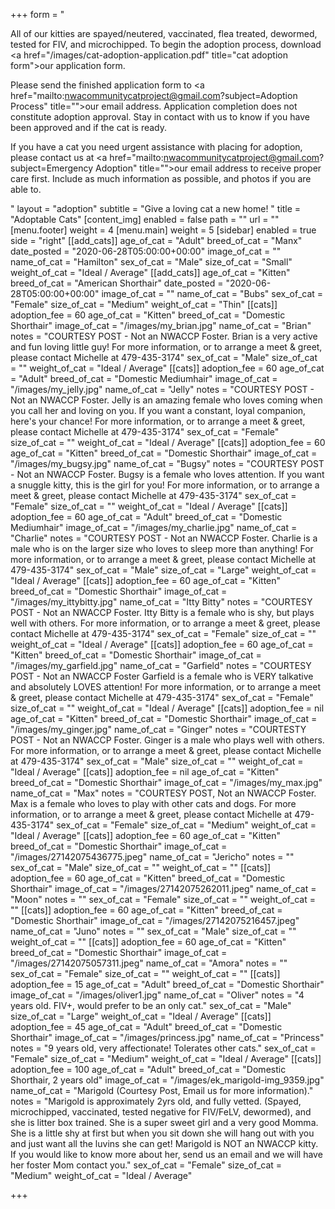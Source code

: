 +++
form = "<p>All of our kitties are spayed/neutered, vaccinated, flea treated, dewormed, tested for FIV, and microchipped. To begin the adoption process, download <a href=\"/images/cat-adoption-application.pdf\" title=\"cat adoption form\">our application form</a>.</p><p>Please send the finished application form to <a href=\"mailto:nwacommunitycatproject@gmail.com?subject=Adoption Process\" title=\"\">our email address</a>. Application completion does not constitute adoption approval. Stay in contact with us to know if you have been approved and if the cat is ready.</p><p>If you have a cat you need urgent assistance with placing for adoption, please contact us at <a href=\"mailto:nwacommunitycatproject@gmail.com?subject=Emergency Adoption\" title=\"\">our email address</a> to receive proper care first.  Include as much information as possible, and photos if you are able to.  </p>"
layout = "adoption"
subtitle = "Give a loving cat a new home! "
title = "Adoptable Cats"
[content_img]
enabled = false
path = ""
url = ""
[menu.footer]
weight = 4
[menu.main]
weight = 5
[sidebar]
enabled = true
side = "right"
[[add_cats]]
age_of_cat = "Adult"
breed_of_cat = "Manx"
date_posted = "2020-06-28T05:00:00+00:00"
image_of_cat = ""
name_of_cat = "Hamilton"
sex_of_cat = "Male"
size_of_cat = "Small"
weight_of_cat = "Ideal / Average"
[[add_cats]]
age_of_cat = "Kitten"
breed_of_cat = "American Shorthair"
date_posted = "2020-06-28T05:00:00+00:00"
image_of_cat = ""
name_of_cat = "Bubs"
sex_of_cat = "Female"
size_of_cat = "Medium"
weight_of_cat = "Thin"
[[cats]]
adoption_fee = 60
age_of_cat = "Kitten"
breed_of_cat = "Domestic Shorthair"
image_of_cat = "/images/my_brian.jpg"
name_of_cat = "Brian"
notes = "COURTESY POST - Not an NWACCP Foster. Brian is a very active and fun loving little guy!   For more information, or to arrange a meet & greet, please contact Michelle at 479-435-3174"
sex_of_cat = "Male"
size_of_cat = ""
weight_of_cat = "Ideal / Average"
[[cats]]
adoption_fee = 60
age_of_cat = "Adult"
breed_of_cat = "Domestic Mediumhair"
image_of_cat = "/images/my_jelly.jpg"
name_of_cat = "Jelly"
notes = "COURTESY POST - Not an NWACCP Foster. Jelly is an amazing female who loves coming when you call her and loving on you.  If you want a constant, loyal companion, here's your chance!    For more information, or to arrange a meet & greet, please contact Michelle at 479-435-3174"
sex_of_cat = "Female"
size_of_cat = ""
weight_of_cat = "Ideal / Average"
[[cats]]
adoption_fee = 60
age_of_cat = "Kitten"
breed_of_cat = "Domestic Shorthair"
image_of_cat = "/images/my_bugsy.jpg"
name_of_cat = "Bugsy"
notes = "COURTESY POST - Not an NWACCP Foster. Bugsy is a female who loves attention.  If you want a snuggle kitty, this is the girl for you!     For more information, or to arrange a meet & greet, please contact Michelle at 479-435-3174"
sex_of_cat = "Female"
size_of_cat = ""
weight_of_cat = "Ideal / Average"
[[cats]]
adoption_fee = 60
age_of_cat = "Adult"
breed_of_cat = "Domestic Mediumhair"
image_of_cat = "/images/my_charlie.jpg"
name_of_cat = "Charlie"
notes = "COURTESY POST - Not an NWACCP Foster. Charlie is a male who is on the larger size who loves to sleep more than anything!    For more information, or to arrange a meet & greet, please contact Michelle at 479-435-3174"
sex_of_cat = "Male"
size_of_cat = "Large"
weight_of_cat = "Ideal / Average"
[[cats]]
adoption_fee = 60
age_of_cat = "Kitten"
breed_of_cat = "Domestic Shorthair"
image_of_cat = "/images/my_ittybitty.jpg"
name_of_cat = "Itty Bitty"
notes = "COURTESY POST - Not an NWACCP Foster.  Itty Bitty is a female who is shy, but plays well with others.  For more information, or to arrange a meet & greet, please contact Michelle at 479-435-3174"
sex_of_cat = "Female"
size_of_cat = ""
weight_of_cat = "Ideal / Average"
[[cats]]
adoption_fee = 60
age_of_cat = "Kitten"
breed_of_cat = "Domestic Shorthair"
image_of_cat = "/images/my_garfield.jpg"
name_of_cat = "Garfield"
notes = "COURTESY POST - Not an NWACCP Foster  Garfield is a female who is VERY talkative and absolutely LOVES attention!  For more information, or to arrange a meet & greet, please contact Michelle at 479-435-3174"
sex_of_cat = "Female"
size_of_cat = ""
weight_of_cat = "Ideal / Average"
[[cats]]
adoption_fee = nil
age_of_cat = "Kitten"
breed_of_cat = "Domestic Shorthair"
image_of_cat = "/images/my_ginger.jpg"
name_of_cat = "Ginger"
notes = "COURTESTY POST - Not an NWACCP Foster.  Ginger is a male who plays well with others. For more information, or to arrange a meet & greet, please contact Michelle at 479-435-3174"
sex_of_cat = "Male"
size_of_cat = ""
weight_of_cat = "Ideal / Average"
[[cats]]
adoption_fee = nil
age_of_cat = "Kitten"
breed_of_cat = "Domestic Shorthair"
image_of_cat = "/images/my_max.jpg"
name_of_cat = "Max"
notes = "COURTESY POST, Not an NWACCP Foster.  Max is a female who loves to play with other cats and dogs. For more information, or to arrange a meet & greet, please contact Michelle at 479-435-3174"
sex_of_cat = "Female"
size_of_cat = "Medium"
weight_of_cat = "Ideal / Average"
[[cats]]
adoption_fee = 60
age_of_cat = "Kitten"
breed_of_cat = "Domestic Shorthair"
image_of_cat = "/images/27142075436775.jpeg"
name_of_cat = "Jericho"
notes = ""
sex_of_cat = "Male"
size_of_cat = ""
weight_of_cat = ""
[[cats]]
adoption_fee = 60
age_of_cat = "Kitten"
breed_of_cat = "Domestic Shorthair"
image_of_cat = "/images/27142075262011.jpeg"
name_of_cat = "Moon"
notes = ""
sex_of_cat = "Female"
size_of_cat = ""
weight_of_cat = ""
[[cats]]
adoption_fee = 60
age_of_cat = "Kitten"
breed_of_cat = "Domestic Shorthair"
image_of_cat = "/images/27142075216457.jpeg"
name_of_cat = "Juno"
notes = ""
sex_of_cat = "Male"
size_of_cat = ""
weight_of_cat = ""
[[cats]]
adoption_fee = 60
age_of_cat = "Kitten"
breed_of_cat = "Domestic Shorthair"
image_of_cat = "/images/27142075057311.jpeg"
name_of_cat = "Amora"
notes = ""
sex_of_cat = "Female"
size_of_cat = ""
weight_of_cat = ""
[[cats]]
adoption_fee = 15
age_of_cat = "Adult"
breed_of_cat = "Domestic Shorthair"
image_of_cat = "/images/oliver1.jpg"
name_of_cat = "Oliver"
notes = "4 years old. FIV+, would prefer to be an only cat."
sex_of_cat = "Male"
size_of_cat = "Large"
weight_of_cat = "Ideal / Average"
[[cats]]
adoption_fee = 45
age_of_cat = "Adult"
breed_of_cat = "Domestic Shorthair"
image_of_cat = "/images/princess.jpg"
name_of_cat = "Princess"
notes = "9 years old, very affectionate! Tolerates other cats."
sex_of_cat = "Female"
size_of_cat = "Medium"
weight_of_cat = "Ideal / Average"
[[cats]]
adoption_fee = 100
age_of_cat = "Adult"
breed_of_cat = "Domestic Shorthair, 2 years old"
image_of_cat = "/images/ek_marigold-img_9359.jpg"
name_of_cat = "Marigold (Courtesy Post, Email us for more information)."
notes = "Marigold is approximately 2yrs old, and fully vetted.  (Spayed, microchipped, vaccinated, tested negative for FIV/FeLV, dewormed), and she is litter box trained. She is a super sweet girl and a very good Momma. She is a little shy at first but when you sit down she will hang out with you and just want all the luvins she can get!  Marigold is NOT an NWACCP kitty.  If you would like to know more about her, send us an email and we will have her foster Mom contact you."
sex_of_cat = "Female"
size_of_cat = "Medium"
weight_of_cat = "Ideal / Average"

+++
